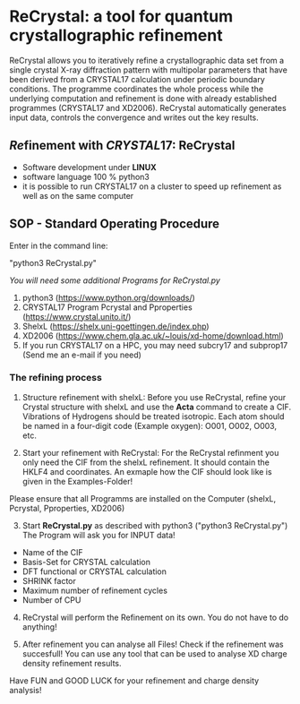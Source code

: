 # ReCrystal: a tool for quantum crystallographic refinement
ReCrystal allows you to iteratively refine a crystallographic data set from a single crystal X-ray diffraction pattern with multipolar parameters that have been derived from a CRYSTAL17 calculation under periodic boundary conditions. The programme coordinates the whole process while the underlying computation and refinement is done with already established programmes (CRYSTAL17 and XD2006). ReCrystal automatically generates input data, controls the convergence and writes out the key results.  

## *Re*finement with *CRYSTAL*17: ReCrystal
- Software development under **LINUX**
- software language 100 % python3
- it is possible to run CRYSTAL17 on a cluster to speed up refinement as well as on the same computer

## SOP - Standard Operating Procedure
Enter in the command line:

"python3 ReCrystal.py"

*You will need some additional Programs for ReCrystal.py*
1. python3 (https://www.python.org/downloads/)
2. CRYSTAL17 Program Pcrystal and Pproperties (https://www.crystal.unito.it/)
3. ShelxL (https://shelx.uni-goettingen.de/index.php)
4. XD2006 (https://www.chem.gla.ac.uk/~louis/xd-home/download.html)
5. If you run CRYSTAL17 on a HPC, you may need subcry17 and subprop17 (Send me an e-mail if you need)

### The refining process

1. Structure refinement with shelxL:
Before you use ReCrystal, refine your Crystal structure with shelxL and use the **Acta** command to create a CIF.
Vibrations of Hydrogens should be treated isotropic. Each atom should be named in a four-digit code (Example oxygen): O001, O002, O003, etc.

2. Start your refinement with ReCrystal:
For the ReCrystal refinment you only need the CIF from the shelxL refinement. It should contain the HKLF4 and coordinates.
An exmaple how the CIF should look like is given in the Examples-Folder!

Please ensure that all Programms are installed on the Computer (shelxL, Pcrystal, Pproperties, XD2006)

3. Start **ReCrystal.py** as described with python3 ("python3 ReCrystal.py")
The Program will ask you for INPUT data!
- Name of the CIF
- Basis-Set for CRYSTAL calculation
- DFT functional or CRYSTAL calculation
- SHRINK factor
- Maximum number of refinement cycles
- Number of CPU 

4. ReCrystal will perform the Refinement on its own. You do not have to do anything! 

5. After refinement you can analyse all Files! Check if the refinement was succesfull! You can use any tool that can be used to analyse XD charge density refinement results.

Have FUN and GOOD LUCK for your refinement and charge density analysis!


